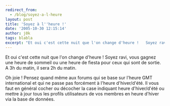 ```yaml
---
redirect_from:
  - /blog/soyez-a-l-heure
layout: post
title: 'Soyez à l''heure !'
date: '2005-10-30 12:15:14'
author: j0k
tags: blabla
excerpt: "Et oui c'est cette nuit que l'on change d'heure !   Soyez ravi, vous gagnez une heure de sommeil ou une heure de fiesta pour ceux qui sont de sortie. A 3h du matin, il sera 2h du matin.  \n  \nOh joie !   Pensez quand même aux forums qui se base sur l'heure GMT international et qui ne passe pas forcément à l'heure d'hiver/d'été.   Il vous faut      …"
---
```


Et oui c'est cette nuit que l'on change d'heure !   Soyez ravi, vous gagnez une heure de sommeil ou une heure de fiesta pour ceux qui sont de sortie. A 3h du matin, il sera 2h du matin.

Oh joie !   Pensez quand même aux forums qui se base sur l'heure GMT international et qui ne passe pas forcément à l'heure d'hiver/d'été.   Il vous faut en général cocher ou décocher la case indiquant heure d'hiver/d'été ou mettre à jour tous les profils utilisateurs de vos membres en heure d'hiver via la base de données.
